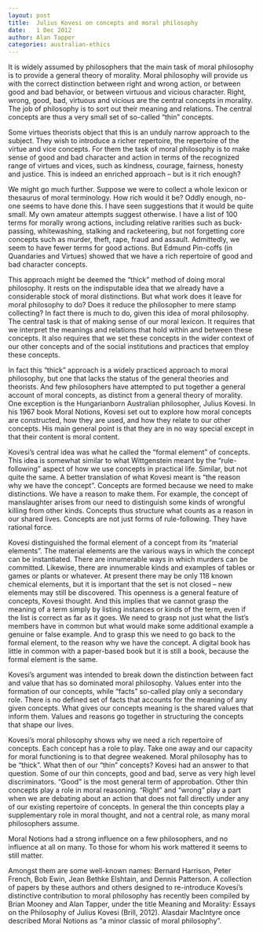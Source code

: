 ```yaml
---
layout: post
title:  Julius Kovesi on concepts and moral philosophy
date:   1 Dec 2012
author: Alan Tapper 
categories: australian-ethics
---
```


It is widely assumed by philosophers that the main task of moral philosophy is to provide a general theory of morality. Moral philosophy will provide us with the correct distinction between right and wrong action, or between good and bad behavior, or between virtuous and vicious character. Right, wrong, good, bad, virtuous and vicious are the central concepts in morality. The job of philosophy is to sort out their meaning and relations. The central concepts are thus a very small set of so-called “thin” concepts.

Some virtues theorists object that this is an unduly narrow approach to the subject. They wish to introduce a richer repertoire, the repertoire of the virtue and vice concepts. For them the task of moral philosophy is to make sense of good and bad character and action in terms of the recognized range of virtues and vices, such as kindness, courage, fairness, honesty and justice. This is indeed an enriched approach – but is it rich enough?

We might go much further. Suppose we were to collect a whole lexicon or thesaurus of moral terminology. How rich would it be? Oddly enough, no-one seems to have done this. I have seen suggestions that it would be quite small. My own amateur attempts suggest otherwise. I have a list of 100 terms for morally wrong actions, including relative rarities such as buck-passing, whitewashing, stalking and racketeering, but not forgetting core concepts such as murder, theft, rape, fraud and assault. Admittedly, we seem to have fewer terms for good actions. But Edmund Pin-coffs (in Quandaries and Virtues) showed that we have a rich repertoire of good and bad character concepts.

This approach might be deemed the “thick” method of doing moral philosophy. It rests on the indisputable idea that we already have a considerable stock of moral distinctions. But what work does it leave for moral philosophy to do? Does it reduce the philosopher to mere stamp collecting? In fact there is much to do, given this idea of moral philosophy. The central task is that of making sense of our moral lexicon. It requires that we interpret the meanings and relations that hold within and between these concepts. It also requires that we set these concepts in the wider context of our other concepts and of the social institutions and practices that employ these concepts.

In fact this “thick” approach is a widely practiced approach to moral philosophy, but one that lacks the status of the general theories and theorists. And few philosophers have attempted to put together a general account of moral concepts, as distinct from a general theory of morality. One exception is the Hungarianborn Australian philosopher, Julius Kovesi. In his 1967 book Moral Notions, Kovesi set out to explore how moral concepts are constructed, how they are used, and how they relate to our other concepts. His main general point is that they are in no way special except in that their content is moral content.

Kovesi’s central idea was what he called the “formal element” of concepts. This idea is somewhat similar to what Wittgenstein meant by the “rule-following” aspect of how we use concepts in practical life. Similar, but not quite the same. A better translation of what Kovesi meant is “the reason why we have the concept”. Concepts are formed because we need to make distinctions. We have a reason to make them. For example, the concept of manslaughter arises from our need to distinguish some kinds of wrongful killing from other kinds. Concepts thus structure what counts as a reason in our shared lives. Concepts are not just forms of rule-following. They have rational force.

Kovesi distinguished the formal element of a concept from its “material elements”. The material elements are the various ways in which the concept can be instantiated. There are innumerable ways in which murders can be committed. Likewise, there are innumerable kinds and examples of tables or games or plants or whatever. At present there may be only 118 known chemical elements, but it is important that the set is not closed – new elements may still be discovered. This openness is a general feature of concepts, Kovesi thought. And this implies that we cannot grasp the meaning of a term simply by listing instances or kinds of the term, even if the list is correct as far as it goes. We need to grasp not just what the list’s members have in common but what would make some additional example a genuine or false example. And to grasp this we need to go back to the formal element, to the reason why we have the concept. A digital book has little in common with a paper-based book but it is still a book, because the formal element is the same.

Kovesi’s argument was intended to break down the distinction between fact and value that has so dominated moral philosophy. Values enter into the formation of our concepts, while “facts” so-called play only a secondary role. There is no defined set of facts that accounts for the meaning of any given concepts. What gives our concepts meaning is the shared values that inform them. Values and reasons go together in structuring the concepts that shape our lives.

Kovesi’s moral philosophy shows why we need a rich repertoire of concepts. Each concept has a role to play. Take one away and our capacity for moral functioning is to that degree weakened. Moral philosophy has to be “thick”. What then of our “thin” concepts? Kovesi had an answer to that question. Some of our thin concepts, good and bad, serve as very high level discriminators. “Good” is the most general term of approbation. Other thin concepts play a role in moral reasoning. “Right” and “wrong” play a part when we are debating about an action that does not fall directly under any of our existing repertoire of concepts. In general the thin concepts play a supplementary role in moral thought, and not a central role, as many moral philosophers assume.

Moral Notions had a strong influence on a few philosophers, and no influence at all on many. To those for whom his work mattered it seems to still matter.

Amongst them are some well-known names: Bernard Harrison, Peter French, Bob Ewin, Jean Bethke Elshtain, and Dennis Patterson. A collection of papers by these authors and others designed to re-introduce Kovesi’s distinctive contribution to moral philosophy has recently been compiled by Brian Mooney and Alan Tapper, under the title Meaning and Morality: Essays on the Philosophy of Julius Kovesi (Brill, 2012). Alasdair MacIntyre once described Moral Notions as “a minor classic of moral philosophy”.
